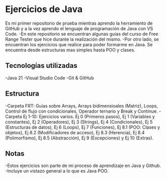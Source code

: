 # Ejercicios de Java
Es mi primer repositorio de prueba mientras aprendo la herramiento de GitHub y a la vez aprendo el lenguaje de programación de Java con VS Code. 
-En este repositorio se encuentran algunas guias del curso de Free Range Tester que hice durante la realización del mismo.
-Por otro lado, se encuentran los ejercicios que realice para poder formarme en Java. Se encuentra desde estructuras mas simples hasta POO y clases.

## Tecnologías utilizadas
-Java 21
-Visual Studio Code
-Git & GitHub

## Estructura
-Carpeta FRT: Guias sobre Arrays, Arrays bidimensioales (Matriz), Loops, Control de flujo con condicionales, Operador ternario y Break y Continue.
-Carpeta Ej 1-10: Ejercicios varios. Ej 0 (Primeros pasos), Ej 1 (Variables y constantes), Ej 2 (Operadores), Ej 3 (Strings), Ej 4 (Condicionales), Ej 5 (Estructuras de datos), Ej 6 (Loops), Ej 7 (Funciones), Ej 8.1 (POO: Clases y objetos), Ej 8.2 (Modificadores de acceso), Ej 8.3 (Herencia), Ej 8.4 (Polimorfismo), Ej 8.5 (Abstracción), Ej 9 (Excepciones) y Ej 10 (Extras). 

## Notas
-Estos ejercicios son parte de mi proceso de aprendizaje en Java y Github.
-Incluye un vistazo general a lo que es Java POO.